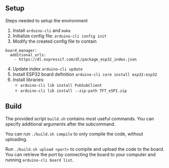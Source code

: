 ## Setup
Steps needed to setup the environment
1. Install `arduino-cli` and `make`
2. Initialize config file: `arduino-cli config init`
3. Modify the created config file to contain 
```
board_manager:
  additional_urls:
    - https://dl.espressif.com/dl/package_esp32_index.json
```
4. Update index `arduino-cli update`
5. Install ESP32 board definition `arduino-cli core install esp32:esp32`
6. Install libraries:
    - `arduino-cli lib install PubSubClient`
	- `arduino-cli lib install --zip-path TFT_eSPI.zip`

## Build
The provided script `build.sh` contains most useful commands.
You can specify additional arguments after the subcommand.

You can run `./build.sh compile` to only compile the code, without uploading.

Run `./build.sh upload <port>` to compile and upload the code to the board.
You can retrieve the port by connecting the board to your computer and running `arduino-cli board list`.
